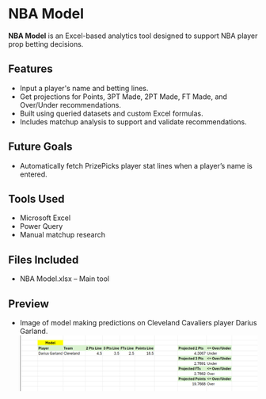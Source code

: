 # NBA Model

**NBA Model** is an Excel-based analytics tool designed to support NBA player prop betting decisions.

## Features
- Input a player's name and betting lines.
- Get projections for Points, 3PT Made, 2PT Made, FT Made, and Over/Under recommendations.
- Built using queried datasets and custom Excel formulas.
- Includes matchup analysis to support and validate recommendations.

## Future Goals
- Automatically fetch PrizePicks player stat lines when a player’s name is entered.

## Tools Used
- Microsoft Excel
- Power Query
- Manual matchup research

## Files Included
- NBA Model.xlsx – Main tool

## Preview
- Image of model making predictions on Cleveland Cavaliers player Darius Garland.
![alt text](image.png)





